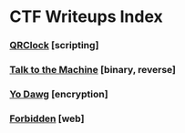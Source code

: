 # CTF Writeups Index

### [QRClock](/ctf-writeups/pages/qrtime.html) [scripting]

### [Talk to the Machine](/ctf-writeups/pages/talk-to-the-machine) [binary, reverse]

### [Yo Dawg](/ctf-writeups/pages/yodawg) [encryption]

### [Forbidden](/ctf-writeups/pages/forbidden) [web]
